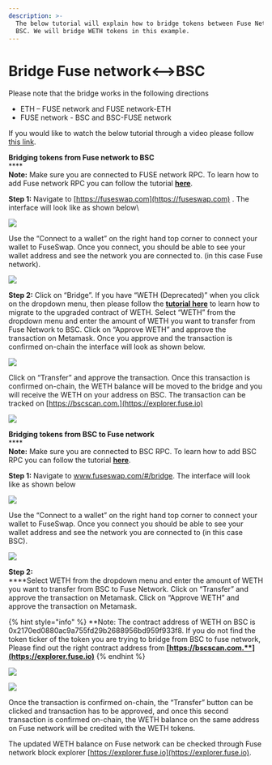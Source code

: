 ```yaml
---
description: >-
  The below tutorial will explain how to bridge tokens between Fuse Network and
  BSC. We will bridge WETH tokens in this example.
---
```


# Bridge Fuse network<-->BSC

Please note that the bridge works in the following directions

* ETH – FUSE network and FUSE network-ETH
* FUSE network - BSC and BSC-FUSE network

If you would like to watch the below tutorial through a video please follow [this link](https://www.youtube.com/watch?v=l17K6mu1uM4).

**Bridging tokens from Fuse network to BSC**\
****\
**Note:** Make sure you are connected to FUSE network RPC. To learn how to add Fuse network RPC you can follow the tutorial [**here**](https://docs.fuse.io/the-fuse-studio/getting-started/how-to-add-fuse-to-your-metamask).

**Step 1:** Navigate to [https://fuseswap.com](https://fuseswap.com) . The interface will look like as shown below\


![](<../../.gitbook/assets/0 (10).png>)

Use the “Connect to a wallet” on the right hand top corner to connect your wallet to FuseSwap. Once you connect, you should be able to see your wallet address and see the network you are connected to. (in this case Fuse network).

![](<../../.gitbook/assets/1 (14).png>)

**Step 2:** Click on “Bridge”. If you have “WETH (Deprecated)” when you click on the dropdown menu, then please follow the [**tutorial here**](https://docs.fuse.io/fuseswap/migration-tutorial) to learn how to migrate to the upgraded contract of WETH. Select “WETH” from the dropdown menu and enter the amount of WETH you want to transfer from Fuse Network to BSC. Click on “Approve WETH” and approve the transaction on Metamask. Once you approve and the transaction is confirmed on-chain the interface will look as shown below.

![](<../../.gitbook/assets/2 (14).png>)

Click on “Transfer” and approve the transaction. Once this transaction is confirmed on-chain, the WETH balance will be moved to the bridge and you will receive the WETH on your address on BSC. The transaction can be tracked on [https://bscscan.com.](https://explorer.fuse.io)

![](<../../.gitbook/assets/3 (12).png>)

**Bridging tokens from BSC to Fuse network**\
****\
**Note:** Make sure you are connected to BSC RPC. To learn how to add BSC RPC you can follow the tutorial [**here**](https://academy.binance.com/en/articles/connecting-metamask-to-binance-smart-chain).

**Step 1:** Navigate to www.fuseswap.com/#/bridge. The interface will look like as shown below

![](<../../.gitbook/assets/4 (12).png>)

Use the “Connect to a wallet” on the right hand top corner to connect your wallet to FuseSwap. Once you connect you should be able to see your wallet address and see the network you are connected to (in this case BSC).

![](<../../.gitbook/assets/5 (10).png>)

**Step 2:**\
****Select WETH from the dropdown menu and enter the amount of WETH you want to transfer from BSC to Fuse Network. Click on “Transfer” and approve the transaction on Metamask. Click on “Approve WETH” and approve the transaction on Metamask.

{% hint style="info" %}
**Note: The contract address of WETH on BSC is 0x2170ed0880ac9a755fd29b2688956bd959f933f8. If you do not find the token ticker of the token you are trying to bridge from BSC to fuse network, Please find out the right contract address from **[**https://bscscan.com.**](https://explorer.fuse.io)****
{% endhint %}

![](<../../.gitbook/assets/6 (9).png>)

![](<../../.gitbook/assets/7 (5).png>)

Once the transaction is confirmed on-chain, the “Transfer” button can be clicked and transaction has to be approved, and once this second transaction is confirmed on-chain, the WETH balance on the same address on Fuse network will be credited with the WETH tokens.

The updated WETH balance on Fuse network can be checked through Fuse network block explorer [https://explorer.fuse.io](https://explorer.fuse.io).
